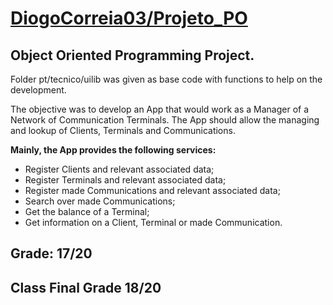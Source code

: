 # [DiogoCorreia03/Projeto_PO](https://github.com/DiogoCorreia03/Projeto_PO)

## Object Oriented Programming Project.

Folder pt/tecnico/uilib was given as base code with functions to help on the development.

The objective was to develop an App that would work as a Manager of a Network of Communication Terminals. The App should allow the managing and lookup of Clients, Terminals and Communications.

**Mainly, the App provides the following services:**
- Register Clients and relevant associated data;
- Register Terminals and relevant associated data;
- Register made Communications and relevant associated data;
- Search over made Communications;
- Get the balance of a Terminal;
- Get information on a Client, Terminal or made Communication.

## Grade: 17/20
## Class Final Grade 18/20
